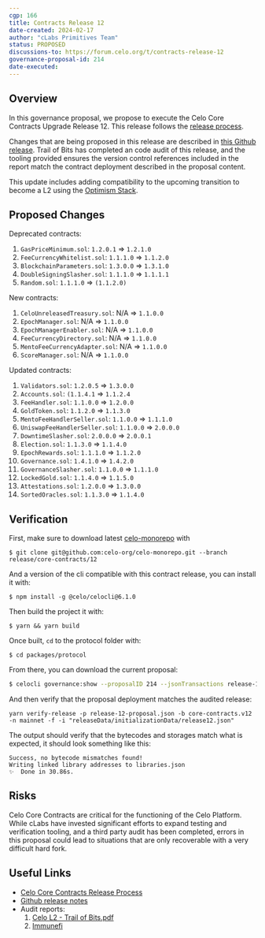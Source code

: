 ```yaml
---
cgp: 166
title: Contracts Release 12
date-created: 2024-02-17
author: "cLabs Primitives Team"
status: PROPOSED
discussions-to: https://forum.celo.org/t/contracts-release-12
governance-proposal-id: 214
date-executed:
---
```

 
## Overview
 
In this governance proposal, we propose to execute the Celo Core Contracts Upgrade Release 12. This release follows the [release process](https://docs.celo.org/community/release-process/smart-contracts).

Changes that are being proposed in this release are described in [this Github release](https://github.com/celo-org/celo-monorepo/releases/tag/core-contracts.v12). Trail of Bits has completed an code audit of this release, and the tooling provided ensures the version control references included in the report match the contract deployment described in the proposal content.

This update includes adding compatibility to the upcoming transition to become a L2 using the [Optimism Stack](https://docs.celo.org/cel2/whats-changed/op-l2).
 
 
## Proposed Changes
 
Deprecated contracts:
1. `GasPriceMinimum.sol`: `1.2.0.1` => `1.2.1.0`
2. `FeeCurrencyWhitelist.sol`: `1.1.1.0` => `1.1.2.0`
3. `BlockchainParameters.sol`: `1.3.0.0` => `1.3.1.0`
4. `DoubleSigningSlasher.sol`: `1.1.1.0` => `1.1.1.1`
5. `Random.sol`: `1.1.1.0` => `(1.1.2.0)` 

New contracts:

1. `CeloUnreleasedTreasury.sol`: N/A => `1.1.0.0`
2. `EpochManager.sol`: N/A => `1.1.0.0`
3. `EpochManagerEnabler.sol`: N/A => `1.1.0.0`
4. `FeeCurrencyDirectory.sol`: N/A => `1.1.0.0`
6. `MentoFeeCurrencyAdapter.sol`: N/A => `1.1.0.0`
7. `ScoreManager.sol`: N/A => `1.1.0.0`

Updated contracts:
1. `Validators.sol`: `1.2.0.5` => `1.3.0.0`
2. `Accounts.sol`: `(1.1.4.1` => `1.1.2.4`
3. `FeeHandler.sol`: `1.1.0.0` => `1.2.0.0`
4. `GoldToken.sol`: `1.1.2.0` => `1.1.3.0`
5. `MentoFeeHandlerSeller.sol`: `1.1.0.0` => `1.1.1.0`
6. `UniswapFeeHandlerSeller.sol`: `1.1.0.0` => `2.0.0.0`
7. `DowntimeSlasher.sol`: `2.0.0.0` => `2.0.0.1`
8. `Election.sol`: `1.1.3.0` => `1.1.4.0`
9. `EpochRewards.sol`: `1.1.1.0` => `1.1.2.0`
10. `Governance.sol`: `1.4.1.0` => `1.4.2.0`
11. `GovernanceSlasher.sol`: `1.1.0.0` => `1.1.1.0`
12. `LockedGold.sol`: `1.1.4.0` => `1.1.5.0`
13. `Attestations.sol`: `1.2.0.0` => `1.3.0.0`
14. `SortedOracles.sol`: `1.1.3.0` => `1.1.4.0`
 
## Verification
 
First, make sure to download latest [celo-monorepo](https://github.com/celo-org/celo-monorepo/) with

`$ git clone git@github.com:celo-org/celo-monorepo.git --branch release/core-contracts/12`

And a version of the cli compatible with this contract release, you can install it with:

`$ npm install -g @celo/celocli@6.1.0`

Then build the project it with:

`$ yarn && yarn build`

Once built, `cd` to the protocol folder with:

`$ cd packages/protocol`

From there, you can download the current proposal:

```bash
$ celocli governance:show --proposalID 214 --jsonTransactions release-12-proposal.json --node https://forno.celo.org
```

And then verify that the proposal deployment matches the audited release:

```
yarn verify-release -p release-12-proposal.json -b core-contracts.v12 -n mainnet -f -i "releaseData/initializationData/release12.json"
```

The output should verify that the bytecodes and storages match what is expected, it should look something like this:

```
Success, no bytecode mismatches found!
Writing linked library addresses to libraries.json
✨  Done in 30.86s.
```
 
## Risks
 
Celo Core Contracts are critical for the functioning of the Celo Platform. While cLabs have invested significant efforts to expand testing and verification tooling, and a third party audit has been completed, errors in this proposal could lead to situations that are only recoverable with a very difficult hard fork.

 
## Useful Links

- [Celo Core Contracts Release Process](https://docs.celo.org/community/release-process/smart-contracts)
- [Github release notes](https://github.com/celo-org/celo-monorepo/releases/tag/core-contracts.v12)
- Audit reports: 
  1. [Celo L2 - Trail of Bits.pdf](https://github.com/user-attachments/files/18804807/Celo.L2.-.Trail.of.Bits.pdf)
  2. [Immunefi](https://github.com/user-attachments/files/18832341/Celo.Audit.Competition.Summary.Report.pdf)
